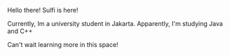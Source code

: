 Hello there!
Sulfi is here!

Currently, Im a university student in Jakarta.
Apparently, I'm studying Java and C++

Can't wait learning more in this space!

<!---
sulfidanivia/sulfidanivia is a ✨ special ✨ repository because its `README.md` (this file) appears on your GitHub profile.
You can click the Preview link to take a look at your changes.
--->
